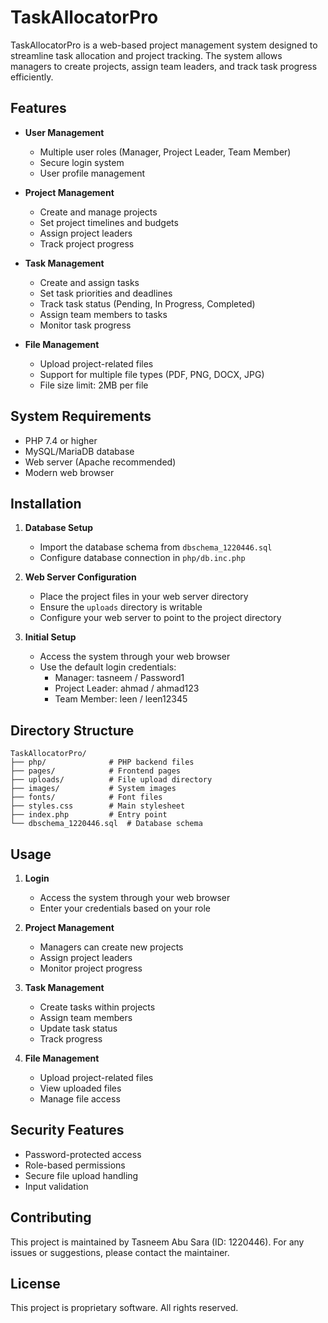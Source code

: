 # TaskAllocatorPro

TaskAllocatorPro is a web-based project management system designed to streamline task allocation and project tracking. The system allows managers to create projects, assign team leaders, and track task progress efficiently.

## Features

- **User Management**
  - Multiple user roles (Manager, Project Leader, Team Member)
  - Secure login system
  - User profile management

- **Project Management**
  - Create and manage projects
  - Set project timelines and budgets
  - Assign project leaders
  - Track project progress

- **Task Management**
  - Create and assign tasks
  - Set task priorities and deadlines
  - Track task status (Pending, In Progress, Completed)
  - Assign team members to tasks
  - Monitor task progress

- **File Management**
  - Upload project-related files
  - Support for multiple file types (PDF, PNG, DOCX, JPG)
  - File size limit: 2MB per file

## System Requirements

- PHP 7.4 or higher
- MySQL/MariaDB database
- Web server (Apache recommended)
- Modern web browser

## Installation

1. **Database Setup**
   - Import the database schema from `dbschema_1220446.sql`
   - Configure database connection in `php/db.inc.php`

2. **Web Server Configuration**
   - Place the project files in your web server directory
   - Ensure the `uploads` directory is writable
   - Configure your web server to point to the project directory

3. **Initial Setup**
   - Access the system through your web browser
   - Use the default login credentials:
     - Manager: tasneem / Password1
     - Project Leader: ahmad / ahmad123
     - Team Member: leen / leen12345

## Directory Structure

```
TaskAllocatorPro/
├── php/              # PHP backend files
├── pages/            # Frontend pages
├── uploads/          # File upload directory
├── images/           # System images
├── fonts/            # Font files
├── styles.css        # Main stylesheet
├── index.php         # Entry point
└── dbschema_1220446.sql  # Database schema
```

## Usage

1. **Login**
   - Access the system through your web browser
   - Enter your credentials based on your role

2. **Project Management**
   - Managers can create new projects
   - Assign project leaders
   - Monitor project progress

3. **Task Management**
   - Create tasks within projects
   - Assign team members
   - Update task status
   - Track progress

4. **File Management**
   - Upload project-related files
   - View uploaded files
   - Manage file access

## Security Features

- Password-protected access
- Role-based permissions
- Secure file upload handling
- Input validation

## Contributing

This project is maintained by Tasneem Abu Sara (ID: 1220446). For any issues or suggestions, please contact the maintainer.

## License

This project is proprietary software. All rights reserved. 
